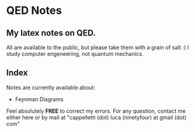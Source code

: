 # QED Notes
## My latex notes on QED.
All are available to the public, but please take them with a grain of salt :)
I study computer engeneering, not quantum mechanics.

## Index
Notes are currently available about:
- Feynman Diagrams

Feel absolutely **FREE** to correct my errors.
For any question, contact me either here or by mail at "cappelletti (dot) luca (ninetyfour) at gmail (dot) com"
